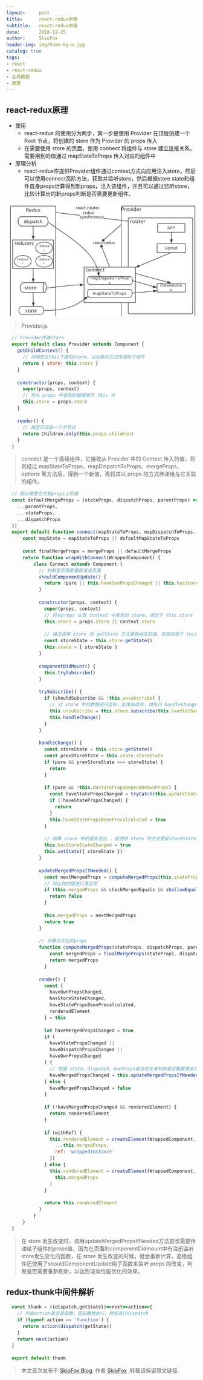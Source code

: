 ```yaml
---
layout:     post
title:      react-redux原理
subtitle:   react-redux原理
date:       2018-12-25
author:     SkioFox
header-img: img/home-bg-o.jpg
catalog: true
tags:
- react
- react-redux
- 全局数据
- 原理
---
```


## react-redux原理
- 使用
  - react-redux 的使用分为两步，第一步是使用 Provider 在顶层创建一个 Root 节点，将创建的 store 作为 Provider 的 props 传入
  - 在需要使用 store 的页面，使用 connect 将组件与 store 建立连接关系，需要用到的值通过 mapStateToProps 传入对应的组件中
- 原理分析
  - react-redux库提供Provider组件通过context方式向应用注入store，然后可以使用connect高阶方法，获取并监听store，然后根据store state和组件自身props计算得到新props，注入该组件，并且可以通过监听store，比较计算出的新props判断是否需要更新组件。

![avatar](/img/react/react-redux.jpg)

> Provider.js

  ```js
    // Provider传递store
    export default class Provider extends Component {
      getChildContext() {
        // 将绑定在this下面的store，以对象的方式传递给子组件
        return { store: this.store }
      }

      constructor(props, context) {
        super(props, context)
        // 将从 props 中拿到的数据放于 this 中
        this.store = props.store
      }

      render() {
        // 指定只渲染一个子节点
        return Children.only(this.props.children)
      }
    }
  ```
> connect 是一个高级组件，它接收从 Provider 中的 Context 传入的值，将其经过 mapStateToProps、mapDispatchToProps、mergeProps、options 等方法后，得到一个新值，再将其以 props 的方式传递给与它关联的组件。

  ```js
    // 默认需要合并到props上的值
    const defaultMergeProps = (stateProps, dispatchProps, parentProps) => ({
      ...parentProps,
      ...stateProps,
      ...dispatchProps
    })
    export default function connect(mapStateToProps, mapDispatchToProps, mergeProps, options = {}) {
        const mapState = mapStateToProps || defaultMapStateToProps
        
        const finalMergeProps = mergeProps || defaultMergeProps
        return function wrapWithConnect(WrappedComponent) {
            class Connect extends Component {
              // 判断是否需要重新渲染页面
              shouldComponentUpdate() {
                return !pure || this.haveOwnPropsChanged || this.hasStoreStateChanged
              }
        
              constructor(props, context) {
                super(props, context)
                // 将从props 以及 context 中拿到的 store，绑定于 this.store 下
                this.store = props.store || context.store
                
                // 通过调用 store 的 getState 方法拿到对应的值，将其存放于 this.state下面
                const storeState = this.store.getState()
                this.state = { storeState }
              }
              
              componentDidMount() {
                this.trySubscribe()
              }
              
              trySubscribe() {
                if (shouldSubscribe && !this.unsubscribe) {
                  // 对 store 中的数据进行监听，如果有改变，就执行 handleChange 方法
                  this.unsubscribe = this.store.subscribe(this.handleChange.bind(this))
                  this.handleChange()
                }
              }
              
              handleChange() {
                const storeState = this.store.getState()
                const prevStoreState = this.state.storeState
                if (pure && prevStoreState === storeState) {
                  return
                }
        
                if (pure && !this.doStatePropsDependOnOwnProps) {
                  const haveStatePropsChanged = tryCatch(this.updateStatePropsIfNeeded, this)
                  if (!haveStatePropsChanged) {
                    return
                  }
                  this.haveStatePropsBeenPrecalculated = true
                }
        
                // 如果 store 中的值有变化 ，就使用 state 的方式更新storeState
                this.hasStoreStateChanged = true
                this.setState({ storeState })
              }
              
              updateMergedPropsIfNeeded() {
                const nextMergedProps = computeMergedProps(this.stateProps, this.dispatchProps, this.props)
                // 对比较的值进行浅比较
                if (this.mergedProps && checkMergedEquals && shallowEqual(nextMergedProps, this.mergedProps)) {
                  return false
                }
        
                this.mergedProps = nextMergedProps
                return true
              }
              
              // 计算合并后的props
              function computeMergedProps(stateProps, dispatchProps, parentProps) {
                  const mergedProps = finalMergeProps(stateProps, dispatchProps, parentProps)
                  return mergedProps
                }
              
              render() {
                const {
                  haveOwnPropsChanged,
                  hasStoreStateChanged,
                  haveStatePropsBeenPrecalculated,
                  renderedElement
                } = this
                
                let haveMergedPropsChanged = true
                if (
                  haveStatePropsChanged ||
                  haveDispatchPropsChanged ||
                  haveOwnPropsChanged
                ) {
                  // 根据 state、dispatch、ownProps是否改变来判断是否需要重绘页面
                  haveMergedPropsChanged = this.updateMergedPropsIfNeeded()
                } else {
                  haveMergedPropsChanged = false
                }
        
                if (!haveMergedPropsChanged && renderedElement) {
                  return renderedElement
                }
        
                if (withRef) {
                  this.renderedElement = createElement(WrappedComponent, {
                    ...this.mergedProps,
                    ref: 'wrappedInstance'
                  })
                } else {
                  this.renderedElement = createElement(WrappedComponent,
                    this.mergedProps
                  )
                }
        
                return this.renderedElement
              }
            }
        }
    }
  ```
> 在 store 发生改变时，调用updateMergedPropsIfNeeded方法更改需要传递给子组件的props值，因为在页面的componentDidmount中有注册监听store发生变化的函数，在 store 发生改变的时候，就会重新计算，高级组件还使用了shouldComponentUpdate钩子函数来监听 props 的改变，判断是否需要重新刷新，以达到渲染性能优化的效果。

## redux-thunk中间件解析
  ```js
    const thunk = ({dispatch,getState})=>next=>action=>{
      // 判断action是否是函数，是函数就执行，然后进行dispatch
      if (typeof action == 'function') {
        return action(dispatch(getState))
      }
      return next(action)
    }

    export default thunk
  ```

> 本文首次发布于 [SkioFox Blog](http://blog.skiofox.top), 作者 [SkioFox](https://github.com/LoverFancy/) ,转载请保留原文链接.